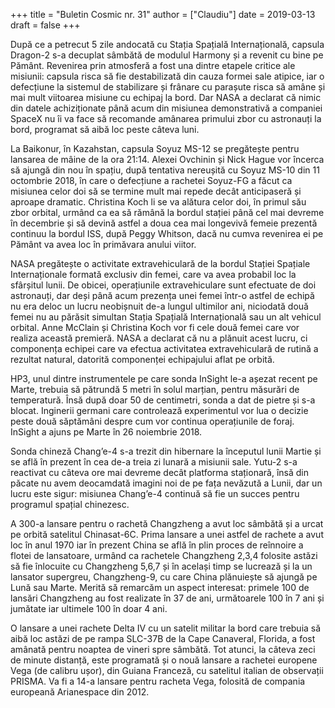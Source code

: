 +++
title = "Buletin Cosmic nr. 31"
author = ["Claudiu"]
date = 2019-03-13
draft = false
+++

După ce a petrecut 5 zile andocată cu Stația Spațială Internațională, capsula Dragon-2 s-a decuplat sâmbătă de modulul Harmony și a revenit cu bine pe Pământ. Revenirea prin atmosferă a fost una dintre etapele critice ale misiunii: capsula risca să fie destabilizată din cauza formei sale atipice, iar o defecțiune la sistemul de stabilizare și frânare cu parașute risca să amâne și mai mult viitoarea misiune cu echipaj la bord. Dar NASA a declarat că nimic din datele achiziționate până acum din misiunea demonstrativă a companiei SpaceX nu îi va face să recomande amânarea primului zbor cu astronauți la bord, programat să aibă loc peste câteva luni.

La Baikonur, în Kazahstan, capsula Soyuz MS-12 se pregătește pentru lansarea de mâine de la ora 21:14. Alexei Ovchinin și Nick Hague vor încerca să ajungă din nou în spațiu, după tentativa nereușită cu Soyuz MS-10 din 11 octombrie 2018, în care o defecțiune a rachetei Soyuz-FG a făcut ca misiunea celor doi să se termine mult mai repede decât anticipaseră și aproape dramatic. Christina Koch li se va alătura celor doi, în primul său zbor orbital, urmând ca ea să rămână la bordul stației până cel mai devreme în decembrie și să devină astfel a doua cea mai longevivă femeie prezentă continuu la bordul ISS, după Peggy Whitson, dacă nu cumva revenirea ei pe Pământ va avea loc în primăvara anului viitor.

NASA pregătește o activitate extravehiculară de la bordul Stației Spațiale Internaționale formată exclusiv din femei, care va avea probabil loc la sfârșitul lunii. De obicei, operațiunile extravehiculare sunt efectuate de doi astronauți, dar deși până acum prezența unei femei într-o astfel de echipă nu era deloc un lucru neobișnuit de-a lungul ultimilor ani, niciodată două femei nu au părăsit simultan Stația Spațială Internațională sau un alt vehicul orbital. Anne McClain și Christina Koch vor fi cele două femei care vor realiza această premieră. NASA a declarat că nu a plănuit acest lucru, ci componența echipei care va efectua activitatea extravehiculară de rutină a rezultat natural, datorită componenței echipajului aflat pe orbită.

HP3, unul dintre instrumentele pe care sonda InSight le-a așezat recent pe Marte, trebuia să pătrundă 5 metri în solul marțian, pentru măsurări de temperatură. Însă după doar 50 de centimetri, sonda a dat de pietre și s-a blocat. Inginerii germani care controlează experimentul vor lua o decizie peste două săptămâni despre cum vor continua operațiunile de foraj. InSight a ajuns pe Marte în 26 noiembrie 2018.

Sonda chineză Chang’e-4 s-a trezit din hibernare la începutul lunii Martie și se află în prezent în cea de-a treia zi lunară a misiunii sale. Yutu-2 s-a reactivat cu câteva ore mai devreme decât platforma staționară, însă din păcate nu avem deocamdată imagini noi de pe fața nevăzută a Lunii, dar un lucru este sigur: misiunea Chang’e-4 continuă să fie un succes pentru programul spațial chinezesc.

A 300-a lansare pentru o rachetă Changzheng a avut loc sâmbătă și a urcat pe orbită satelitul Chinasat-6C. Prima lansare a unei astfel de rachete a avut loc în anul 1970 iar în prezent China se află în plin proces de reînnoire a flotei de lansatoare, urmând ca rachetele Changzheng 2,3,4 folosite astăzi să fie înlocuite cu Changzheng 5,6,7 și în același timp se lucrează și la un lansator supergreu, Changzheng-9, cu care China plănuiește să ajungă pe Lună sau Marte. Merită să remarcăm un aspect interesat: primele 100 de lansări Changzheng au fost realizate în 37 de ani, următoarele 100 în 7 ani și jumătate iar ultimele 100 în doar 4 ani.

O lansare a unei rachete Delta IV cu un satelit militar la bord care trebuia să aibă loc astăzi de pe rampa SLC-37B de la Cape Canaveral, Florida, a fost amânată pentru noaptea de vineri spre sâmbătă. Tot atunci, la câteva zeci de minute distanță, este programată și o nouă lansare a rachetei europene Vega (de calibru ușor), din Guiana Franceză, cu satelitul italian de observații PRISMA. Va fi a 14-a lansare pentru racheta Vega, folosită de compania europeană Arianespace din 2012.